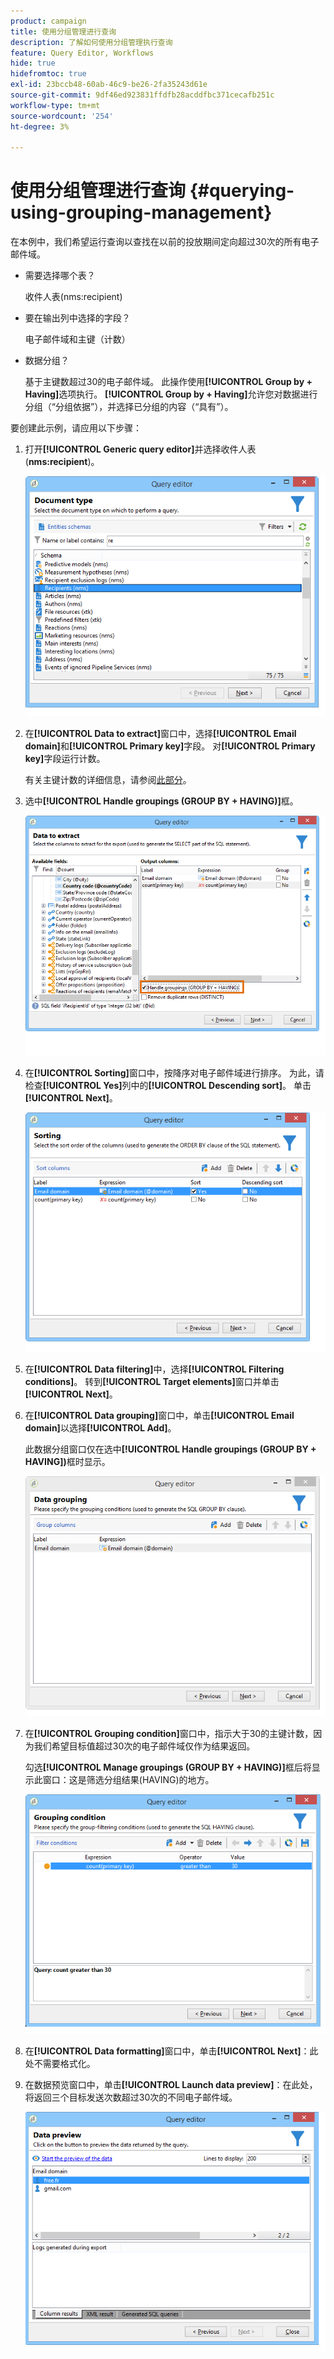 ```yaml
---
product: campaign
title: 使用分组管理进行查询
description: 了解如何使用分组管理执行查询
feature: Query Editor, Workflows
hide: true
hidefromtoc: true
exl-id: 23bccb48-60ab-46c9-be26-2fa35243d61e
source-git-commit: 9df46ed923831ffdfb28acddfbc371cecafb251c
workflow-type: tm+mt
source-wordcount: '254'
ht-degree: 3%

---
```


# 使用分组管理进行查询 {#querying-using-grouping-management}



在本例中，我们希望运行查询以查找在以前的投放期间定向超过30次的所有电子邮件域。

* 需要选择哪个表？

  收件人表(nms:recipient)

* 要在输出列中选择的字段？

  电子邮件域和主键（计数）

* 数据分组？

  基于主键数超过30的电子邮件域。 此操作使用&#x200B;**[!UICONTROL Group by + Having]**&#x200B;选项执行。 **[!UICONTROL Group by + Having]**&#x200B;允许您对数据进行分组（“分组依据”），并选择已分组的内容（“具有”）。

要创建此示例，请应用以下步骤：

1. 打开&#x200B;**[!UICONTROL Generic query editor]**&#x200B;并选择收件人表(**nms:recipient**)。

   ![](assets/query_editor_02.png)

1. 在&#x200B;**[!UICONTROL Data to extract]**&#x200B;窗口中，选择&#x200B;**[!UICONTROL Email domain]**&#x200B;和&#x200B;**[!UICONTROL Primary key]**&#x200B;字段。 对&#x200B;**[!UICONTROL Primary key]**&#x200B;字段运行计数。

   有关主键计数的详细信息，请参阅[此部分](../../platform/using/about-queries-in-campaign.md)。

1. 选中&#x200B;**[!UICONTROL Handle groupings (GROUP BY + HAVING)]**&#x200B;框。

   ![](assets/query_editor_nveau_29.png)

1. 在&#x200B;**[!UICONTROL Sorting]**&#x200B;窗口中，按降序对电子邮件域进行排序。 为此，请检查&#x200B;**[!UICONTROL Yes]**&#x200B;列中的&#x200B;**[!UICONTROL Descending sort]**。 单击 **[!UICONTROL Next]**。

   ![](assets/query_editor_nveau_70.png)

1. 在&#x200B;**[!UICONTROL Data filtering]**&#x200B;中，选择&#x200B;**[!UICONTROL Filtering conditions]**。 转到&#x200B;**[!UICONTROL Target elements]**&#x200B;窗口并单击&#x200B;**[!UICONTROL Next]**。
1. 在&#x200B;**[!UICONTROL Data grouping]**&#x200B;窗口中，单击&#x200B;**[!UICONTROL Email domain]**&#x200B;以选择&#x200B;**[!UICONTROL Add]**。

   此数据分组窗口仅在选中&#x200B;**[!UICONTROL Handle groupings (GROUP BY + HAVING])**&#x200B;框时显示。

   ![](assets/query_editor_blocklist_04.png)

1. 在&#x200B;**[!UICONTROL Grouping condition]**&#x200B;窗口中，指示大于30的主键计数，因为我们希望目标值超过30次的电子邮件域仅作为结果返回。

   勾选&#x200B;**[!UICONTROL Manage groupings (GROUP BY + HAVING)]**&#x200B;框后将显示此窗口：这是筛选分组结果(HAVING)的地方。

   ![](assets/query_editor_blocklist_05.png)

1. 在&#x200B;**[!UICONTROL Data formatting]**&#x200B;窗口中，单击&#x200B;**[!UICONTROL Next]**：此处不需要格式化。
1. 在数据预览窗口中，单击&#x200B;**[!UICONTROL Launch data preview]**：在此处，将返回三个目标发送次数超过30次的不同电子邮件域。

   ![](assets/query_editor_blocklist_06.png)
